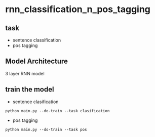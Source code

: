 # rnn_classification_n_pos_tagging

## task
- sentence classification
- pos tagging

## Model Architecture
3 layer RNN model

## train the model
- sentence clasification
~~~
python main.py --do-train --task clasification
~~~

- pos tagging
~~~
python main.py --do-train --task pos
~~~
